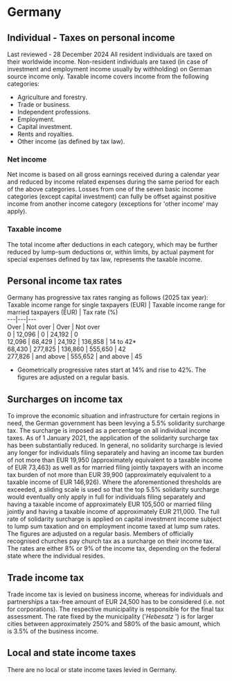 # Germany
## Individual - Taxes on personal income
Last reviewed - 28 December 2024
All resident individuals are taxed on their worldwide income. Non-resident individuals are taxed (in case of investment and employment income usually by withholding) on German source income only.
Taxable income covers income from the following categories:
  * Agriculture and forestry.
  * Trade or business.
  * Independent professions.
  * Employment.
  * Capital investment.
  * Rents and royalties.
  * Other income (as defined by tax law).


### Net income
Net income is based on all gross earnings received during a calendar year and reduced by income related expenses during the same period for each of the above categories. Losses from one of the seven basic income categories (except capital investment) can fully be offset against positive income from another income category (exceptions for 'other income' may apply).
### Taxable income
The total income after deductions in each category, which may be further reduced by lump-sum deductions or, within limits, by actual payment for special expenses defined by tax law, represents the taxable income.
## Personal income tax rates
Germany has progressive tax rates ranging as follows (2025 tax year):
Taxable income range for single taxpayers (EUR) | Taxable income range for married taxpayers (EUR) | Tax rate (%)  
---|---|---  
Over | Not over | Over | Not over  
0 | 12,096 | 0 | 24,192 | 0  
12,096 | 68,429 | 24,192 | 136,858 | 14 to 42*  
68,430 | 277,825 | 136,860 | 555,650 | 42  
277,826 | and above | 555,652 | and above | 45  
* Geometrically progressive rates start at 14% and rise to 42%.
The figures are adjusted on a regular basis.
## Surcharges on income tax
To improve the economic situation and infrastructure for certain regions in need, the German government has been levying a 5.5% solidarity surcharge tax. The surcharge is imposed as a percentage on all individual income taxes.
As of 1 January 2021, the application of the solidarity surcharge tax has been substantially reduced. In general, no solidarity surcharge is levied any longer for individuals filing separately and having an income tax burden of not more than EUR 19,950 (approximately equivalent to a taxable income of EUR 73,463) as well as for married filing jointly taxpayers with an income tax burden of not more than EUR 39,900 (approximately equivalent to a taxable income of EUR 146,926). Where the aforementioned thresholds are exceeded, a sliding scale is used so that the top 5.5% solidarity surcharge would eventually only apply in full for individuals filing separately and having a taxable income of approximately EUR 105,500 or married filing jointly and having a taxable income of approximately EUR 211,000. The full rate of solidarity surcharge is applied on capital investment income subject to lump sum taxation and on employment income taxed at lump sum rates. The figures are adjusted on a regular basis.
Members of officially recognised churches pay church tax as a surcharge on their income tax. The rates are either 8% or 9% of the income tax, depending on the federal state where the individual resides.
## Trade income tax
Trade income tax is levied on business income, whereas for individuals and partnerships a tax-free amount of EUR 24,500 has to be considered (i.e. not for corporations).
The respective municipality is responsible for the final tax assessment. The rate fixed by the municipality ('_Hebesatz_ ') is for larger cities between approximately 250% and 580% of the basic amount, which is 3.5% of the business income.
## Local and state income taxes
There are no local or state income taxes levied in Germany.
